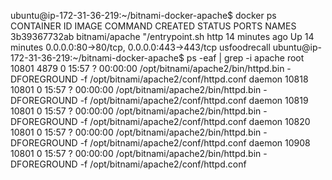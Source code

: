 ubuntu@ip-172-31-36-219:~/bitnami-docker-apache$ docker ps
CONTAINER ID        IMAGE               COMMAND                CREATED             STATUS              PORTS                                      NAMES
3b39367732ab        bitnami/apache      "/entrypoint.sh http   14 minutes ago      Up 14 minutes       0.0.0.0:80->80/tcp, 0.0.0.0:443->443/tcp   usfoodrecall
ubuntu@ip-172-31-36-219:~/bitnami-docker-apache$ ps -eaf | grep -i apache
root     10801  4879  0 15:57 ?        00:00:00 /opt/bitnami/apache2/bin/httpd.bin -DFOREGROUND -f /opt/bitnami/apache2/conf/httpd.conf
daemon   10818 10801  0 15:57 ?        00:00:00 /opt/bitnami/apache2/bin/httpd.bin -DFOREGROUND -f /opt/bitnami/apache2/conf/httpd.conf
daemon   10819 10801  0 15:57 ?        00:00:00 /opt/bitnami/apache2/bin/httpd.bin -DFOREGROUND -f /opt/bitnami/apache2/conf/httpd.conf
daemon   10820 10801  0 15:57 ?        00:00:00 /opt/bitnami/apache2/bin/httpd.bin -DFOREGROUND -f /opt/bitnami/apache2/conf/httpd.conf
daemon   10908 10801  0 15:57 ?        00:00:00 /opt/bitnami/apache2/bin/httpd.bin -DFOREGROUND -f /opt/bitnami/apache2/conf/httpd.conf
 